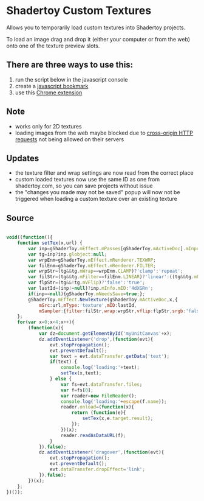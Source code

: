 # Shadertoy Custom Textures

Allows you to temporarily load custom textures into Shadertoy projects.

To load an image drag and drop it (either your computer or from the web) onto one of the texture preview slots.

## There are three ways to use this:
1. run the script below in the javascript console
2. create a [javascript bookmark](http://andrewhills.github.io/ShadertoyCustomTextures/bookmark.html)
3. use this [Chrome extension](https://chrome.google.com/webstore/detail/shadertoy-custom-texures/jgeibpcndpjboeebilehgbpkopkgkjda)

## Note
* works only for 2D textures
* loading images from the web maybe blocked due to [cross-origin HTTP requests](https://developer.mozilla.org/en-US/docs/Web/HTTP/Access_control_CORS) not being allowed on their servers

## Updates
* the texture filter and wrap settings are now read from the correct place
* custom loaded textures now use the same ID as one from shadertoy.com, so you can save projects without issue
* the "changes you made may not be saved" popup will now not be triggered when loading a custom texture over an existing texture

## Source

```javascript

void((function(){
    function setTex(x,url) {
        var inp=gShaderToy.mEffect.mPasses[gShaderToy.mActiveDoc].mInputs[x];
        var tg=inp?inp.globject:null;
        var wrpEnm=gShaderToy.mEffect.mRenderer.TEXWRP;
        var filEnm=gShaderToy.mEffect.mRenderer.FILTER;
        var wrpStr=(tg&&tg.mWrap==wrpEnm.CLAMP)?'clamp':'repeat';
        var filStr=(tg&&tg.mFilter==filEnm.LINEAR)?'linear':((tg&&tg.mFilter==filEnm.NONE)?'nearest':'mipmap');
        var flpStr=(tg&&!tg.mVFlip)?'false':'true';
		var lastId=(inp!=null)?inp.mInfo.mID:'4dXGRn';
		if(inp==null){gShaderToy.mNeedsSave=true;};
		gShaderToy.mEffect.NewTexture(gShaderToy.mActiveDoc,x,{
            mSrc:url,mType:'texture',mID:lastId,
            mSampler:{filter:filStr,wrap:wrpStr,vflip:flpStr,srgb:'false',internal:'byte'}});
    };    
    for(var x=0;x<4;x++){
        (function(x){
            var dz=document.getElementById('myUnitCanvas'+x);
            dz.addEventListener('drop',(function(evt){
                evt.stopPropagation();
                evt.preventDefault();
                var text = evt.dataTransfer.getData('text');
                if(text) {
                    console.log('loading:'+text);
                    setTex(x,text);
                } else {
                    var fs=evt.dataTransfer.files;
                    var f=fs[0];
                    var reader=new FileReader();
                    console.log('loading:'+escape(f.name));
                    reader.onload=(function(x){
                        return (function(e){
                            setTex(x,e.target.result);
                        });
                    })(x);
                    reader.readAsDataURL(f);
                }
            }),false);
            dz.addEventListener('dragover',(function(evt){
                evt.stopPropagation();
                evt.preventDefault();
                evt.dataTransfer.dropEffect='link';
            }),false);
        })(x);
    };
})());

```
